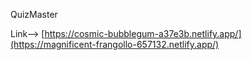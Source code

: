 QuizMaster


Link--> [https://cosmic-bubblegum-a37e3b.netlify.app/](https://magnificent-frangollo-657132.netlify.app/)
